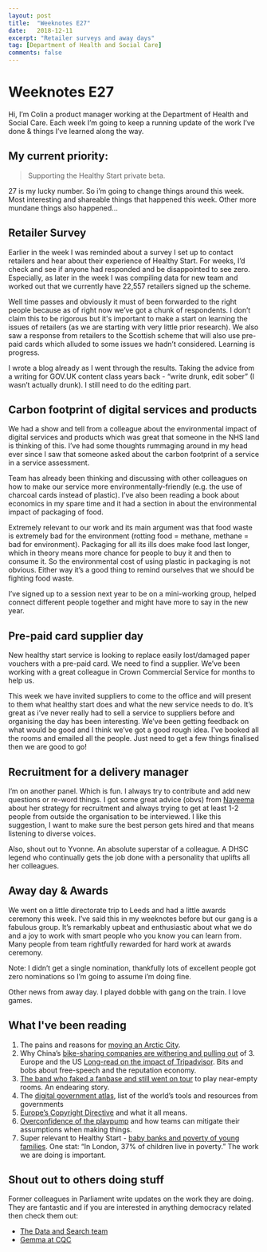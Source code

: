 ```yaml
---
layout: post
title:  "Weeknotes E27"
date:   2018-12-11
excerpt: "Retailer surveys and away days"
tag: [Department of Health and Social Care]
comments: false
---
```


# Weeknotes E27
Hi, I’m Colin a product manager working at the Department of Health and Social Care. Each week I’m going to keep a running update of the work I’ve done & things I’ve learned along the way.

## My current priority:
> Supporting the Healthy Start private beta.

27 is my lucky number. So i’m going to change things around this week. Most interesting and shareable things that happened this week. Other more mundane things also happened…

## Retailer Survey
Earlier in the week I was reminded about a survey I set up to contact retailers and hear about their experience of Healthy Start. For weeks, I’d check and see if anyone had responded and be disappointed to see zero. Especially, as later in the week I was compiling data for new team and worked out that we currently have 22,557 retailers signed up the scheme. 

Well time passes and obviously it must of been forwarded to the right people because as of right now we’ve got a chunk of respondents. I don’t claim this to be rigorous but it's important to make a start on learning the issues of retailers (as we are starting with very little prior research). We also saw a response from retailers to the Scottish scheme that will also use pre-paid cards which alluded to some issues we hadn’t considered. Learning is progress.

I wrote a blog already as I went through the results. Taking the advice from a writing for GOV.UK content class years back - “write drunk, edit sober” (I wasn’t actually drunk). I still need to do the editing part.

## Carbon footprint of digital services and products
We had a show and tell from a colleague about the environmental impact of digital services and products which was great that someone in the NHS land is thinking of this. I’ve had some thoughts rummaging around in my head ever since I saw that someone asked about the carbon footprint of a service in a service assessment.

Team has already been thinking and discussing with other colleagues on how to make our service more environmentally-friendly (e.g. the use of charcoal cards instead of plastic). I’ve also been reading a book about economics in my spare time and it had a section in about the environmental impact of packaging of food.

Extremely relevant to our work and its main argument was that food waste is extremely bad for the environment (rotting food = methane, methane = bad for environment). Packaging for all its ills does make food last longer, which in theory means more chance for people to buy it and then to consume it. So the environmental cost of using plastic in packaging is not obvious. Either way it’s a good thing to remind ourselves that we should be fighting food waste.

I’ve signed up to a session next year to be on a mini-working group, helped connect different people together and might have more to say in the new year.

## Pre-paid card supplier day
New healthy start service is looking to replace easily lost/damaged paper vouchers with a pre-paid card. We need to find a supplier. We’ve been working with a great colleague in Crown Commercial Service for months to help us.

This week we have invited suppliers to come to the office and will present to them what healthy start does and what the new service needs to do. It’s great as i’ve never really had to sell a service to suppliers before and organising the day has been interesting. We’ve been getting feedback on what would be good and I think we’ve got a good rough idea. I’ve booked all the rooms and emailed all the people. Just need to get a few things finalised then we are good to go!

## Recruitment for a delivery manager
I’m on another panel. Which is fun. I always try to contribute and add new questions or re-word things. I got some great advice (obvs) from [Nayeema](https://twitter.com/NayeemaC?lang=en) about her strategy for recruitment and always trying to get at least 1-2 people from outside the organisation to be interviewed. I like this suggestion, I want to make sure the best person gets hired and that means listening to diverse voices. 

Also, shout out to Yvonne. An absolute superstar of a colleague. A DHSC legend who continually gets the job done with a personality that uplifts all her colleagues.

## Away day & Awards
We went on a little directorate trip to Leeds and had a little awards ceremony this week. I’ve said this in my weeknotes before but our gang is a fabulous group. It’s remarkably upbeat and enthusiastic about what we do and a joy to work with smart people who you know you can learn from. Many people from team rightfully rewarded for hard work at awards ceremony.

Note: I didn’t get a single nomination, thankfully lots of excellent people got zero nominations so I’m going to assume i’m doing fine.

Other news from away day. I played dobble with gang on the train. I love games.

## What I've been reading
1. The pains and reasons for [moving an Arctic City](https://www.theguardian.com/cities/2018/dec/02/kiruna-swedish-arctic-town-had-to-move-reindeer-herders-in-the-way).
2. Why China’s [bike-sharing companies are withering and pulling out](https://www.techinasia.com/china-bike-sharing-startups-pulling-out-overseas-cities/amp) of 3. Europe and the US
[Long-read on the impact of Tripadvisor](https://www.theguardian.com/news/2018/aug/17/how-tripadvisor-changed-travel). Bits and bobs about free-speech and the reputation economy.
4. [The band who faked a fanbase and still went on tour](https://www.bbc.co.uk/news/newsbeat-46179210) to play near-empty rooms. An endearing story.
5. The [digital government atlas](https://apolitical.co/solution_article/the-digital-government-atlas-the-worlds-best-tools-and-resources), list of the world’s tools and resources from governments
6. [Europe’s Copyright Directive](https://www.theverge.com/2018/9/13/17854158/eu-copyright-directive-article-13-11-internet-censorship-google?mc_cid=aef9ba662f&mc_eid=489093968b) and what it all means.
7. [Overconfidence of the playpump](https://www.insightpartners.com/blog/the-best-product-teams-crave-truth-and-do-math) and how teams can mitigate their assumptions when making things.
8. Super relevant to Healthy Start - [baby banks and poverty of young families](https://www.theguardian.com/business/2018/dec/08/baby-banks-london-volunteers-mothers-povery). One stat: “In London, 37% of children live in poverty.” The work we are doing is important.

## Shout out to others doing stuff
Former colleagues in Parliament write updates on the work they are doing. They are fantastic and if you are interested in anything democracy related then check them out:
- [The Data and Search team](https://ukparliament.github.io/weeknotes.data-search/)
- [Gemma at CQC](https://medium.com/@gemmarogers1)
